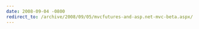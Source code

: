 ```yaml
---
date: 2008-09-04 -0800
redirect_to: /archive/2008/09/05/mvcfutures-and-asp.net-mvc-beta.aspx/
---
```

